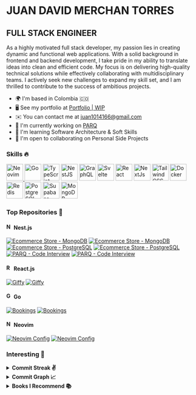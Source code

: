 # JUAN DAVID MERCHAN TORRES

## FULL STACK ENGINEER

As a highly motivated full stack developer, my passion lies in creating dynamic
and functional web applications. With a solid background in frontend and backend
development, I take pride in my ability to translate ideas into clean and
efficient code. My focus is on delivering high-quality technical solutions while
effectively collaborating with multidisciplinary teams. I actively seek new
challenges to expand my skill set, and I am thrilled to contribute to the
success of ambitious projects.

- 🌍 I'm based in Colombia 🇨🇴
- 🖥️ See my portfolio at [Portfolio | WIP](http://nikolam-dev.com)
- ✉️ You can contact me at [juan1014166@gmail.com](mailto:juan1014166@gmail.com)
- 🚀 I'm currently working on [PARQ](http://parqco.com)
- 🧠 I'm learning Software Architecture & Soft Skills
- 🤝 I'm open to collaborating on Personal Side Projects

### Skills 🔥

<div align="left">
<a href="https://neovim.io/" target="_blank" title="Neovim" rel="noreferrer"><img alt="Neovim" height="44" src="https://skillicons.dev/icons?i=neovim" width="44" /></ahref>
<a href="https://go.dev/" target="_blank" title="Golang" rel="noreferrer"><img alt="Go" height="44" src="https://skillicons.dev/icons?i=go" width="44" /></a>
<a href="https://www.typescriptlang.org/" target="_blank" title="Typescript" rel="noreferrer"><img alt="TypeScript" height="44" src="https://skillicons.dev/icons?i=ts" width="44" /></a>
<a href="https://docs.nestjs.com/" target="_blank" title="NestJS" rel="noreferrer"><img alt="NestJS" height="44" src="https://skillicons.dev/icons?i=nest" width="44" /></a>
<a href="https://graphql.org/" target="_blank" title="GraphQL" rel="noreferrer"><img alt="GraphQL" height="44" src="https://skillicons.dev/icons?i=graphql" width="44" /></a>
<a href="https://svelte.dev/" target="_blank" title="Svelte" rel="noreferrer"><img alt="Svelte" height="44" src="https://skillicons.dev/icons?i=svelte" width="44" /></a>
<a href="https://reactjs.org/" target="_blank" title="React" rel="noreferrer"><img alt="React" height="44" src="https://skillicons.dev/icons?i=react" width="44" /></a>
<a href="https://nextjs.org/" target="_blank" title="Next.js" rel="noreferrer"><img alt="NextJs" height="44" src="https://skillicons.dev/icons?i=next" width="44" /></a>
<a href="https://tailwindcss.com/" target="_blank" title="Tailwind CSS" rel="noreferrer"><img alt="Tailwind CSS" height="44" src="https://skillicons.dev/icons?i=tailwind" width="44" /></a>
<a href="https://www.docker.com/" target="_blank" title="Docker" rel="noreferrer"><img alt="Docker" height="44" src="https://skillicons.dev/icons?i=docker" width="44" /></a>
<a href="https://redis.io/" target="_blank" title="Redis" rel="noreferrer"><img alt="Redis" height="44" src="https://skillicons.dev/icons?i=redis" width="44" /></a>
<a href="https://www.postgresql.org/" target="_blank" title="PostgreSQL" rel="noreferrer"><img alt="PostgreSQL" height="44" src="https://skillicons.dev/icons?i=postgres" width="44" /></a>
<a href="https://supabase.io/" target="_blank" title="Supabase" rel="noreferrer"><img alt="Supabase" height="44" src="https://skillicons.dev/icons?i=supabase" width="44" /></a>
<a href="https://www.mongodb.com/" target="_blank" title="MongoDB" rel="noreferrer"><img alt="MongoDB" height="44" src="https://skillicons.dev/icons?i=mongo" width="44" /></a>
</div>

### Top Repositories 🥇

<h4>
  <img
    alt="NestJS"
    height="16"
    src="https://raw.githubusercontent.com/danielcranney/readme-generator/main/public/icons/skills/nestjs-colored.svg"
    width="16"
  />
  Nest.js
</h4>

<div float="left">
<a href="https://github.com/NikolaM-Dev/ecommerce-store-nest-mongo#gh-dark-mode-only"><img alt="Ecommerce Store - MongoDB" src="https://github-readme-stats.vercel.app/api/pin/?username=NikolaM-Dev&repo=ecommerce-store-nest-mongo&title_color=58a6ff&text_color=adbac7&bg_color=00000000&border_color=444c56&v=3#gh-dark-mode-only" /></a>
<a href="https://github.com/NikolaM-Dev/ecommerce-store-nest-mongo#gh-light-mode-only"><img alt="Ecommerce Store - MongoDB" src="https://github-readme-stats.vercel.app/api/pin/?username=NikolaM-Dev&repo=ecommerce-store-nest-mongo&v=3#gh-light-mode-only" /></a>
&nbsp;
<a href="https://github.com/NikolaM-Dev/ecommerce-store-nest-postgres#gh-dark-mode-only"><img alt="Ecommerce Store - PostgreSQL" src="https://github-readme-stats.vercel.app/api/pin/?username=NikolaM-Dev&repo=ecommerce-store-nest-postgres&title_color=58a6ff&text_color=adbac7&bg_color=00000000&border_color=444c56&v=3#gh-dark-mode-only" /></a>
<a href="https://github.com/NikolaM-Dev/ecommerce-store-nest-postgres#gh-light-mode-only"><img alt="Ecommerce Store - PostgreSQL" src="https://github-readme-stats.vercel.app/api/pin/?username=NikolaM-Dev&repo=ecommerce-store-nest-postgres&v=3#gh-light-mode-only" /></a>
&nbsp;
</div>

<div float="left">
<a href="https://github.com/NikolaM-Dev/parq-api-nest#gh-dark-mode-only"><img alt="PARQ - Code Interview" src="https://github-readme-stats.vercel.app/api/pin/?username=NikolaM-Dev&repo=parq-api-nest&title_color=58a6ff&text_color=adbac7&bg_color=00000000&border_color=444c56&v=3#gh-dark-mode-only" /></a>
<a href="https://github.com/NikolaM-Dev/parq-api-nest#gh-light-mode-only"><img alt="PARQ - Code Interview" src="https://github-readme-stats.vercel.app/api/pin/?username=NikolaM-Dev&repo=parq-api-nest&v=3#gh-light-mode-only" /></a>
&nbsp;
</div>

<h4>
  <img
    alt="ReactJS"
    height="16"
    src="https://raw.githubusercontent.com/danielcranney/readme-generator/main/public/icons/skills/react-colored.svg"
    width="16"
  />
  React.js
</h4>

<div float="left">
<a href="https://github.com/NikolaM-Dev/giffy#gh-dark-mode-only"><img alt="Giffy" src="https://github-readme-stats.vercel.app/api/pin/?username=NikolaM-Dev&repo=giffy&title_color=58a6ff&text_color=adbac7&bg_color=00000000&border_color=444c56&v=3#gh-dark-mode-only" /></a>
<a href="https://github.com/NikolaM-Dev/giffy#gh-light-mode-only"><img alt="Giffy" src="https://github-readme-stats.vercel.app/api/pin/?username=NikolaM-Dev&repo=giffy&v=3#gh-light-mode-only" /></a>
&nbsp;
</div>

<h4>
  <img
    alt="Go"
    height="16"
    src="https://raw.githubusercontent.com/danielcranney/readme-generator/main/public/icons/skills/go-colored.svg"
    width="16"
  />
  Go
</h4>

<div float="left">
<a href="https://github.com/NikolaM-Dev/bookings#gh-dark-mode-only"><img alt="Bookings" src="https://github-readme-stats.vercel.app/api/pin/?username=NikolaM-Dev&repo=bookings&title_color=58a6ff&text_color=adbac7&bg_color=00000000&border_color=444c56&v=3#gh-dark-mode-only" /></a>
<a href="https://github.com/NikolaM-Dev/bookings#gh-light-mode-only"><img alt="Bookings" src="https://github-readme-stats.vercel.app/api/pin/?username=NikolaM-Dev&repo=bookings&v=3#gh-light-mode-only" /></a>
&nbsp;
</div>

<h4>
  <img
    alt="Neovim"
    height="16"
    src="https://avatars.githubusercontent.com/u/6471485?s=200&v=4"
    width="16"
  />
  Neovim
</h4>

<div float="left">
<a href="https://github.com/NikolaM-Dev/nvim#gh-dark-mode-only"><img alt="Neovim Config" src="https://github-readme-stats.vercel.app/api/pin/?username=NikolaM-Dev&repo=nvim&title_color=58a6ff&text_color=adbac7&bg_color=00000000&border_color=444c56&v=3#gh-dark-mode-only" /></a>
<a href="https://github.com/NikolaM-Dev/nvim#gh-light-mode-only"><img alt="Neovim Config" src="https://github-readme-stats.vercel.app/api/pin/?username=NikolaM-Dev&repo=nvim&v=3#gh-light-mode-only" /></a>
&nbsp;
</div>

### Interesting 👀

<details>
  <summary>
    <b>Commit Streak ✌️</b>
  </summary>
  <div align="center">
    <a href="http://www.github.com/NikolaM-Dev">
      <img
        src="https://streak-stats.demolab.com?user=NikolaM-Dev&theme=tokyonight&border_radius=10&background=1E1E2E&border=89B4FA&stroke=CDD6F4&ring=89B4FA&fire=F38BA8&currStreakNum=F38BA8&sideNums=89B4FA&currStreakLabel=74C7EC&sideLabels=74C7EC&dates=B4BEFE" />
    </a>
  </div>
</details>

<details>
  <summary>
    <b>Commit Graph 📈</b>
  </summary>
   <a href="http://www.github.com/NikolaM-Dev">
    <img
      alt="GitHub Commits Graph" 
      src="https://github-readme-activity-graph.vercel.app/graph?username=NikolaM-Dev&bg_color=1e1e2e&color=cdd6f4&line=89b4fa&point=f38ba8&area=true&hide_border=true"
    />
  </a>
</details>

<details>
  <summary>
    <b>Books I Recommend 📚</b>
  </summary>
  <ul>
    <li>
      <a href="https://www.amazon.com/Fundamentals-Software-Architecture-Comprehensive-Characteristics/dp/1492043451?crid=1FUUVAB8ZSEIT&keywords=Fundamentals+of+Software+Architecture&qid=1676622946&sprefix=fundamentals+of+software+architecture,aps,58&sr=8-1&linkCode=sl1&tag=rubyannrcarri-20&linkId=2a4cb57704d41914436fd9c3ce518ef8&language=en_US&ref_=as_li_ss_tl"
        target="_blank" alt="Fundamentals of Software Architecture: An Engineering Approach">
        Fundamentals of Software Architecture: An Engineering Approach
      </a>
    </li>
    <li>
      <a href="https://www.amazon.com/-/es/Neal-Ford/dp/1492097543/ref=sr_1_1?__mk_es_US=%C3%85M%C3%85%C5%BD%C3%95%C3%91&crid=11IGJAGIH4H68&keywords=Building+Evolutionary+Architectures&qid=1679257787&sprefix=building+evolutionary+architectures%2Caps%2C129&sr=8-1"
        target="_blank" alt="Building Evolutionary Architectures: Automated Software Governance">
        Building Evolutionary Architectures: Automated Software Governance
      </a>
    </li>
    <li>
      <a href="https://www.amazon.com/-/es/Sam-Newman/dp/1492034029/ref=sr_1_1?__mk_es_US=%C3%85M%C3%85%C5%BD%C3%95%C3%91&crid=1U261AHFK33G1&keywords=Building+Microservices%3A+Designing+Fine-Grained+Systems&qid=1679257999&s=books&sprefix=building+microservices+designing+fine-grained+systems%2Cstripbooks-intl-ship%2C129&sr=1-1"
        target="_blank" alt="Building Microservices: Designing Fine-Grained Systems">
        Building Microservices: Designing Fine-Grained Systems
      </a>
    </li>
    <li>
      <a href="https://www.amazon.com/-/es/Neal-Ford/dp/1492086894/ref=sr_1_1?__mk_es_US=%C3%85M%C3%85%C5%BD%C3%95%C3%91&crid=2Y28DNQHOI11F&keywords=Software+Architecture%3A+The+Hard+Parts&qid=1679258026&s=books&sprefix=software+architecture+the+hard+parts%2Cstripbooks-intl-ship%2C137&sr=1-1"
        target="_blank"
        alt="Software Architecture: The Hard Parts: Modern Trade-Off Analyses for Distributed Architectures">
        Software Architecture: The Hard Parts: Modern Trade-Off Analyses for
        Distributed Architectures
      </a>
    </li>
    <li>
      <a href="https://www.amazon.com/-/es/Martin-Kleppmann/dp/1449373321/ref=sr_1_1?__mk_es_US=%C3%85M%C3%85%C5%BD%C3%95%C3%91&crid=1VQB1KY6MHTO4&keywords=Designing+Data-Intensive+Application&qid=1679258066&s=books&sprefix=designing+data-intensive+application%2Cstripbooks-intl-ship%2C141&sr=1-1"
        target="_blank"
        alt="Designing Data-Intensive Applications: The Big Ideas Behind Reliable, Scalable, and Maintainable Systems">
        Designing Data-Intensive Applications: The Big Ideas Behind Reliable,
        Scalable, and Maintainable Systems
      </a>
    </li>
  </ul>
</details>
